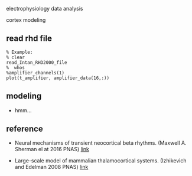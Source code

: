 electrophysiology data analysis 

cortex modeling

## read rhd file

```
% Example:
% clear
read_Intan_RHD2000_file
%  whos
%amplifier_channels(1)
plot(t_amplifier, amplifier_data(16,:))
```

## modeling
- hmm...


## reference

- Neural mechanisms of transient neocortical beta rhythms. (Maxwell A. Sherman el at 2016 PNAS) [link](https://www.pnas.org/content/113/33/E4885)
 
- Large-scale model of mammalian thalamocortical systems. (Izhikevich and Edelman 2008 PNAS)  [link](https://www.pnas.org/content/105/9/3593)
